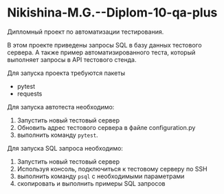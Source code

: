 # Nikishina-M.G.--Diplom-10-qa-plus
Дипломный проект по автоматизации тестирования.

В этом проекте приведены запросы SQL в базу данных тестового сервера. 
А также пример автоматизированного теста, который выполняет запросы в API тестового стенда. 

Для запуска проекта требуются пакеты
- pytest
- requests

Для запуска автотеста необходимо:
1. Запустить новый тестовый сервер
2. Обновить адрес тестового сервера в файле configuration.py
3. выполнить команду `pytest`.


Для запуска SQL запроса необходимо:
1. Запустить новый тестовый сервер
2. Используя консоль, подключиться к тестовому серверу по SSH
3. выполнить команду `psql` с необходимыми параметрами
4. скопировать и выполнить примеры SQL запросов
